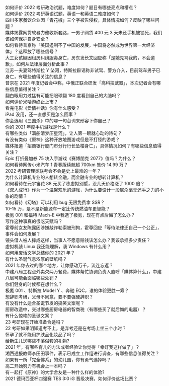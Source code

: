 如何评价 2022 考研政治试题，难度如何？题目有哪些亮点和槽点？  
如何评价 2022 考研英语试题，英语一和英语二难度如何？  
四川多家餐饮企业因「青花椒」三个字被告侵权，具体情况如何？反映了哪些问题？  
媒体揭露网贷软暴力催收新套路，一男子网贷 400 元 3 天未还手机被锁死，我们该如何保护自身安全？  
如何看待普京称「美国遏制不了中国的发展，中国将必然成为世界第一大经济体」？这释放了哪些信号？  
大三女孩疑因租房纠纷服毒身亡，房东发长文回应称「是她先骂我的，不会道歉」，如何从法律层面分析此事？  
江苏一夫妻驾特斯拉 Y 坠河，特斯拉辟谣称非试驾、警方介入，目前驾车男子已身亡，有哪些值得关注的信息？  
普京在 2021 年度记者会中称，中俄正联合研发「高科技武器」，本次记者会有哪些信息值得关注？  
翻白眼用力过猛有可能把眼球翻 180 度看到自己的大脑吗？  
如何评价米哈游终止上市？  
看完电影《爱情神话》你有什么感受？  
iPad 没用，还一直想买是怎么回事？  
你会选用《三国杀》中的哪一句台词来形容下你自己？  
你的 2021 年度手机游戏是什么？  
有哪些类似「满船清梦压星河」，让人第一眼就心动的诗句？  
有没有类似《原神》这种开放地图游戏但是不打怪的游戏？  
媒体报道「招商银行厦门市分行行长坠楼身亡」，具体情况如何？有哪些信息值得关注？  
Epic 打折叠加券 75 块入手游戏《赛博朋克 2077》值吗？为什么？  
如何看待网传小米汽车 1 青春版续航超 700km 售价 14.99 万？  
2022 考研管理类联考会不会是史上最难的一年？  
为什么计算机专业的人想转金融，而金融专业的想转计算机？  
如何看待在元宇宙花 88 元买了栋虚拟别墅，没几天价格涨了 1000 倍？  
《双人成行》作为一个温馨欢乐的游戏，为什么要设计一段屠杀毫无还手之力的小象的剧情？  
如何看待《幻塔》可以利用 bug 无限免费拿 SSR？  
10-15 万，是不是新能源车一定比传统燃油车更智能？  
极氪 001 和福特 Mach-E 中我选了极氪，现在有点后悔了怎么办？  
写作这种事真的很吃天赋吗？  
霍尊前女友陈露因涉嫌敲诈勒索被刑拘，霍尊回应「等待法律还自己一个公正」，事件会如何发展？  
镜头借人被人摔成这样，当事人不愿意赔钱该怎么办？我该承担多少责任？  
虚拟机装 Linux 我还能理解，装 Windows 有什么用？  
如何用废话文学总结你的 2021 年？  
有什么圣诞气息浓厚的壁纸吗？  
2021 年你去过的哪个地方，让你感动万千，流连忘返？  
中建八局工程点外卖欠两万餐费，媒体帮忙协调负责人直呼「媒体算什么」，中建八局可能会面临哪些处罚？  
你们健身的时候都在想什么？  
极氪 001 、特斯拉 Model Y 、奔驰 EQC，谁的体验更胜一筹？  
想辞职考研，父母不同意，要不要强硬辞职？  
有没有什么适合圣诞节发的搞笑文案呢？  
厨房改造中，交过哪些厨房电器的智商税（有哪些买了就后悔的电器）？  
有什么惊艳的圣诞文案？  
23 考研现在开始准备合适吗？  
22 考研如果明知道考不上，是弃考还是在考场上坐三个小时？  
怀孕了就不能用护肤品化妆品了吗？  
给新生儿送哪些不落俗套的礼物?  
2021 年，有哪些育儿的方法或者经验让你觉得「幸好我这样做了」？  
湘西通报教师李田田事件，表示已成立工作组进行调查，有哪些信息值得关注？  
如果有一所「完全佛系」的幼儿园，你有勇气选择吗？  
高二开始努力有机会上一本吗？  
有一起打《原神》的大学舍友是一种什么样的体验?  
2021 德玛西亚杯四强赛 TES 3:0 iG 晋级决赛，如何评价这场比赛？  
